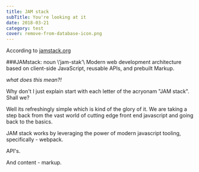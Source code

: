 ```yaml
---
title: JAM stack
subTitle: You're looking at it
date: 2018-03-21
category: test
cover: remove-from-database-icon.png
---
```


According to [jamstack.org](https://jamstack.org)


###JAMstack: noun \’jam-stak’\ 
Modern web development architecture based on client-side JavaScript, reusable APIs, and prebuilt Markup.

*what does this mean?!*

Why don't I just explain start with each letter of the acryonam "JAM stack".  Shall we?

Well its refreshingly simple which is kind of the glory of it.  We are taking a step back from the vast world of cutting edge front end javascript and going back to the basics.  

JAM stack works by leveraging the power of modern javascript tooling, specifically - webpack.  

API's.  

And content - markup.  